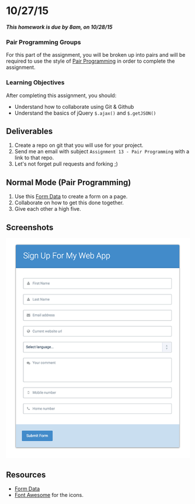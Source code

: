 # 10/27/15 

___This homework is due by 8am, on 10/28/15___

### Pair Programming Groups

For this part of the assignment, you will be broken up into pairs and will be required to use the style of [Pair Programming](http://en.wikipedia.org/wiki/Pair_programming) in order to complete the assignment.

### Learning Objectives

After completing this assignment, you should:

* Understand how to collaborate using Git & Github
* Understand the basics of jQuery `$.ajax()` and `$.getJSON()`

## Deliverables

1. Create a repo on git that you will use for your project.
2. Send me an email with subject `Assignment 13 - Pair Programming` with a link to that repo.
3. Let's not forget pull requests and forking ;)

## Normal Mode (Pair Programming)

1. Use this [Form Data](http://json-data.herokuapp.com/forms) to create a form on a page.
2. Collaborate on how to get this done together.
3. Give each other a high five.

## Screenshots

![](./assets/full.png)

## Resources

* [Form Data](http://json-data.herokuapp.com/forms)
* [Font Awesome](https://fortawesome.github.io/Font-Awesome/) for the icons.
